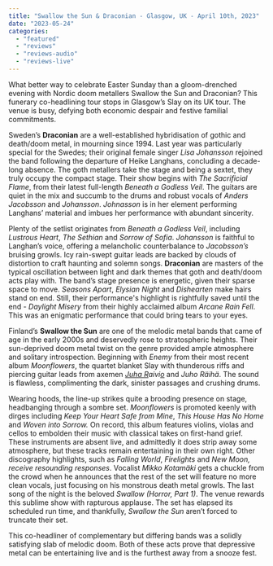 ```yaml
---
title: "Swallow the Sun & Draconian - Glasgow, UK - April 10th, 2023"
date: "2023-05-24"
categories: 
  - "featured"
  - "reviews"
  - "reviews-audio"
  - "reviews-live"
---
```


What better way to celebrate Easter Sunday than a gloom-drenched evening with Nordic doom metallers Swallow the Sun and Draconian? This funerary co-headlining tour stops in Glasgow’s Slay on its UK tour. The venue is busy, defying both economic despair and festive familial commitments.

Sweden’s **Draconian** are a well-established hybridisation of gothic and death/doom metal, in mourning since 1994. Last year was particularly special for the Swedes; their original female singer _Lisa Johansson_ rejoined the band following the departure of Heike Langhans, concluding a decade-long absence. The goth metallers take the stage and being a sextet, they truly occupy the compact stage. Their show begins with _The Sacrificial Flame_, from their latest full-length _Beneath a Godless Veil_. The guitars are quiet in the mix and succumb to the drums and robust vocals of _Anders Jacobsson_ and _Johansson_. _Johnasson_ is in her element performing Langhans’ material and imbues her performance with abundant sincerity. 

Plenty of the setlist originates from _Beneath a Godless Veil_, including _Lustrous Heart_, _The Sethian_ and _Sorrow of Sofia_. _Johansson_ is faithful to Langhan’s voice, offering a melancholic counterbalance to _Jacobsson’s_ bruising growls. Icy rain-swept guitar leads are backed by clouds of distortion to craft haunting and solemn songs. **Draconian** are masters of the typical oscillation between light and dark themes that goth and death/doom acts play with. The band’s stage presence is energetic, given their sparse space to move. _Seasons Apart_, _Elysian Night_ and _Dishearten_ make hairs stand on end. Still, their performance's highlight is rightfully saved until the end - _Daylight Misery_ from their highly acclaimed album _Arcane Rain Fell_. This was an enigmatic performance that could bring tears to your eyes.

Finland’s **Swallow the Sun** are one of the melodic metal bands that came of age in the early 2000s and deservedly rose to stratospheric heights. Their sun-deprived doom metal twist on the genre provided ample atmosphere and solitary introspection. Beginning with _Enemy_ from their most recent album _Moonflowers_, the quartet blanket Slay with thunderous riffs and piercing guitar leads from axemen [_Juha R_](https://www.metal-archives.com/artists/Juha_Raivio/574)_aivi_[_o_](https://www.metal-archives.com/artists/Juha_Raivio/574) and _Juho Räihä_. The sound is flawless, complimenting the dark, sinister passages and crushing drums. 

Wearing hoods, the line-up strikes quite a brooding presence on stage, headbanging through a sombre set. _Moonflowers_ is promoted keenly with dirges including _Keep Your Heart Safe from Mine_, _This House Has No Home_ and _Woven into Sorrow._ On record, this album features violins, violas and cellos to embolden their music with classical takes on first-hand grief. These instruments are absent live, and admittedly it does strip away some atmosphere, but these tracks remain entertaining in their own right. Other discography highlights, such as _Falling World_, _Firelights_ and _New Moon, receive resounding responses_. Vocalist _Mikko Kotamäki_ gets a chuckle from the crowd when he announces that the rest of the set will feature no more clean vocals, just focusing on his monstrous death metal growls. The last song of the night is the beloved _Swallow (Horror, Part 1)_. The venue rewards this sublime show with rapturous applause. The set has elapsed its scheduled run time, and thankfully, _Swallow the Sun_ aren’t forced to truncate their set. 

This co-headliner of complementary but differing bands was a solidly satisfying slab of melodic doom. Both of these acts prove that depressive metal can be entertaining live and is the furthest away from a snooze fest.
